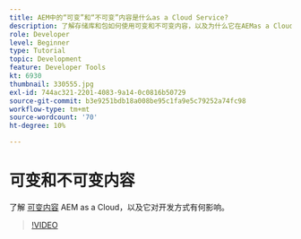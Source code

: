 ```yaml
---
title: AEM中的“可变”和“不可变”内容是什么as a Cloud Service?
description: 了解存储库和包如何使用可变和不可变内容，以及为什么它在AEMas a Cloud Service中很重要。
role: Developer
level: Beginner
type: Tutorial
topic: Development
feature: Developer Tools
kt: 6930
thumbnail: 330555.jpg
exl-id: 744ac321-2201-4083-9a14-0c0816b50729
source-git-commit: b3e9251bdb18a008be95c1fa9e5c79252a74fc98
workflow-type: tm+mt
source-wordcount: '70'
ht-degree: 10%

---
```


# 可变和不可变内容

了解 [可变内容](https://experienceleague.adobe.com/docs/experience-manager-cloud-service/implementing/developing/aem-project-content-package-structure.html) AEM as a Cloud，以及它对开发方式有何影响。

>[!VIDEO](https://video.tv.adobe.com/v/330555?quality=12&learn=on)
